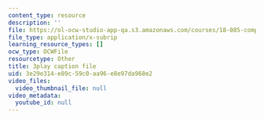 ```yaml
---
content_type: resource
description: ''
file: https://ol-ocw-studio-app-qa.s3.amazonaws.com/courses/18-085-computational-science-and-engineering-i-fall-2008/3e29e314e89c59c0aa96e8e97da968e2_zI9cSV3QKz0.vtt
file_type: application/x-subrip
learning_resource_types: []
ocw_type: OCWFile
resourcetype: Other
title: 3play caption file
uid: 3e29e314-e89c-59c0-aa96-e8e97da968e2
video_files:
  video_thumbnail_file: null
video_metadata:
  youtube_id: null
---
```


